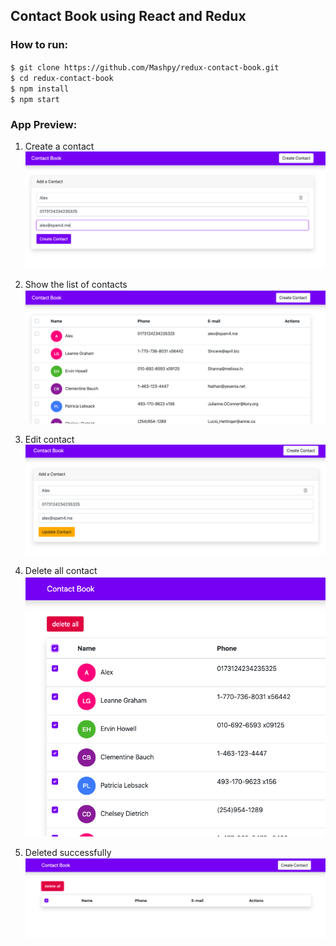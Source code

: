 Contact Book using React and Redux
---------------
### How to run:
`$ git clone https://github.com/Mashpy/redux-contact-book.git`  
`$ cd redux-contact-book`  
`$ npm install`  
`$ npm start`  

### App Preview:
1. Create a contact
![alt text](https://github.com/Mashpy/redux-contact-book/blob/master/src/markdown_images/1.png?raw=true)

2. Show the list of contacts
![alt text](https://github.com/Mashpy/redux-contact-book/blob/master/src/markdown_images/2.png?raw=true)

3. Edit contact
![alt text](https://github.com/Mashpy/redux-contact-book/blob/master/src/markdown_images/3.png?raw=true)

4. Delete all contact
![alt text](https://github.com/Mashpy/redux-contact-book/blob/master/src/markdown_images/4.png?raw=true)

5. Deleted successfully
![alt text](https://github.com/Mashpy/redux-contact-book/blob/master/src/markdown_images/5.png?raw=true)
